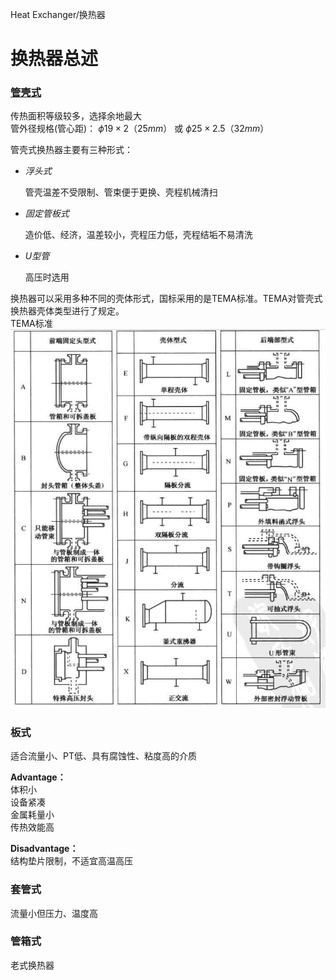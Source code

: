 Heat Exchanger/换热器
# 换热器总述

### [**管壳式**](snt.md)
传热面积等级较多，选择余地最大  
管外径规格(管心距)：  $\phi19 \times 2 （25mm）$ 或 $\phi25 \times 2.5 （32mm）$

管壳式换热器主要有三种形式：

* *浮头式*  
   
  管壳温差不受限制、管束便于更换、壳程机械清扫

* *固定管板式*
    
  造价低、经济，温差较小，壳程压力低，壳程结垢不易清洗

* *U型管*
  
  高压时选用


换热器可以采用多种不同的壳体形式，国标采用的是TEMA标准。TEMA对管壳式换热器壳体类型进行了规定。      
<span id="TEMA">TEMA标准</span>     
![TEMA标准](img/TEMA分类.PNG)   

### **板式**
适合流量小、PT低、具有腐蚀性、粘度高的介质  

**Advantage：**  
    体积小  
    设备紧凑  
    金属耗量小  
    传热效能高  

**Disadvantage：**  
    结构垫片限制，不适宜高温高压 

### **套管式**
流量小但压力、温度高

### **管箱式**
老式换热器




